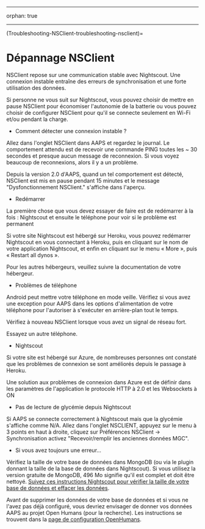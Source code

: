 * * *

orphan: true

* * *

(Troubleshooting-NSClient-troubleshooting-nsclient)=

# Dépannage NSClient

NSClient repose sur une communication stable avec Nightscout. Une connexion instable entraîne des erreurs de synchronisation et une forte utilisation des données.

Si personne ne vous suit sur Nightscout, vous pouvez choisir de mettre en pause NSClient pour économiser l'autonomie de la batterie ou vous pouvez choisir de configurer NSClient pour qu'il se connecte seulement en Wi-Fi et/ou pendant la charge.

* Comment détecter une connexion instable ?

Allez dans l'onglet NSClient dans AAPS et regardez le journal. Le comportement attendu est de recevoir une commande PING toutes les ~ 30 secondes et presque aucun message de reconnexion. Si vous voyez beaucoup de reconnexions, alors il y a un problème.

Depuis la version 2.0 d'AAPS, quand un tel comportement est détecté, NSClient est mis en pause pendant 15 minutes et le message "Dysfonctionnement NSClient." s'affiche dans l'aperçu.

* Redémarrer

La première chose que vous devez essayer de faire est de redémarrer à la fois : Nightscout et ensuite le téléphone pour voir si le problème est permanent

Si votre site Nightscout est hébergé sur Heroku, vous pouvez redémarrer Nightscout en vous connectant à Heroku, puis en cliquant sur le nom de votre application Nightscout, et enfin en cliquant sur le menu « More », puis « Restart all dynos ».

Pour les autres hébergeurs, veuillez suivre la documentation de votre hébergeur.

* Problèmes de téléphone

Android peut mettre votre téléphone en mode veille. Vérifiez si vous avez une exception pour AAPS dans les options d'alimentation de votre téléphone pour l'autoriser à s'exécuter en arrière-plan tout le temps.

Vérifiez à nouveau NSClient lorsque vous avez un signal de réseau fort.

Essayez un autre téléphone.

* Nightscout

Si votre site est hébergé sur Azure, de nombreuses personnes ont constaté que les problèmes de connexion se sont améliorés depuis le passage à Heroku.

Une solution aux problèmes de connexion dans Azure est de définir dans les paramètres de l'application le protocole HTTP à 2.0 et les Websockets à ON

* Pas de lecture de glycémie depuis Nightscout

Si AAPS se connecte correctement à Nightscout mais que la glycémie s'affiche comme N/A. Allez dans l'onglet NSCLIENT, appuyez sur le menu à 3 points en haut à droite, cliquez sur Préférences NSClient -> Synchronisation activez "Recevoir/remplir les anciennes données MGC".

* Si vous avez toujours une erreur...

Vérifiez la taille de votre base de données dans MongoDB (ou via le plugin donnant la taille de la base de données dans Nightscout). Si vous utilisez la version gratuite de MongoDB, 496 Mo signifie qu'il est complet et doit être nettoyé. [Suivez ces instructions Nightscout pour vérifier la taille de votre base de données et effacer les données](https://nightscout.github.io/troubleshoot/troublehoot/#database-full).

Avant de supprimer les données de votre base de données et si vous ne l'avez pas déjà configuré, vous devriez envisager de donner vos données AAPS au projet Open Humans (pour la recherche). Les instructions se trouvent dans la [page de configuration OpenHumans](../SupportingAaps/OpenHumans.md).